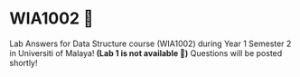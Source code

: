 # WIA1002 📖
Lab Answers for Data Structure course (WIA1002) during Year 1 Semester 2 in Universiti of Malaya! **(Lab 1 is not available 🙇)**
Questions will be posted shortly!
